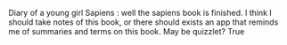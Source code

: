 Diary of a young girl
Sapiens : 
	well the sapiens book is finished. 
	I think I should take notes of this book, or there should exists an app that reminds me of summaries and terms on this book. May be quizzlet?
	True
	